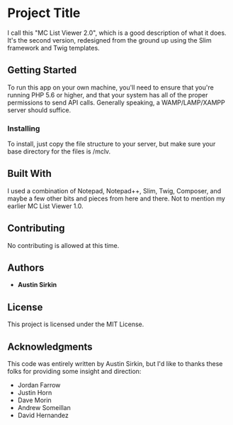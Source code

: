# Project Title

I call this "MC List Viewer 2.0", which is a good description of what it does. It's the second version, redesigned from the ground up using the Slim framework and Twig templates.

## Getting Started

To run this app on your own machine, you'll need to ensure that you're running PHP 5.6 or higher, and that your system has all of the proper permissions to send API calls. Generally speaking, a WAMP/LAMP/XAMPP server should suffice.

### Installing

To install, just copy the file structure to your server, but make sure your base directory for the files is /mclv.

## Built With

I used a combination of Notepad, Notepad++, Slim, Twig, Composer, and maybe a few other bits and pieces from here and there. Not to mention my earlier MC List Viewer 1.0.

## Contributing

No contributing is allowed at this time.

## Authors

* **Austin Sirkin**

## License

This project is licensed under the MIT License.

## Acknowledgments

This code was entirely written by Austin Sirkin, but I'd like to thanks these folks for providing some insight and direction:
* Jordan Farrow
* Justin Horn
* Dave Morin
* Andrew Someillan
* David Hernandez
